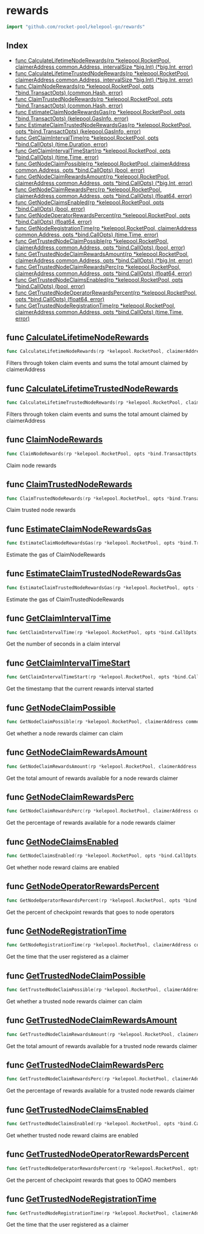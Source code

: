 # rewards

```go
import "github.com/rocket-pool/kelepool-go/rewards"
```

## Index

- [func CalculateLifetimeNodeRewards(rp *kelepool.RocketPool, claimerAddress common.Address, intervalSize *big.Int) (*big.Int, error)](<#func-calculatelifetimenoderewards>)
- [func CalculateLifetimeTrustedNodeRewards(rp *kelepool.RocketPool, claimerAddress common.Address, intervalSize *big.Int) (*big.Int, error)](<#func-calculatelifetimetrustednoderewards>)
- [func ClaimNodeRewards(rp *kelepool.RocketPool, opts *bind.TransactOpts) (common.Hash, error)](<#func-claimnoderewards>)
- [func ClaimTrustedNodeRewards(rp *kelepool.RocketPool, opts *bind.TransactOpts) (common.Hash, error)](<#func-claimtrustednoderewards>)
- [func EstimateClaimNodeRewardsGas(rp *kelepool.RocketPool, opts *bind.TransactOpts) (kelepool.GasInfo, error)](<#func-estimateclaimnoderewardsgas>)
- [func EstimateClaimTrustedNodeRewardsGas(rp *kelepool.RocketPool, opts *bind.TransactOpts) (kelepool.GasInfo, error)](<#func-estimateclaimtrustednoderewardsgas>)
- [func GetClaimIntervalTime(rp *kelepool.RocketPool, opts *bind.CallOpts) (time.Duration, error)](<#func-getclaimintervaltime>)
- [func GetClaimIntervalTimeStart(rp *kelepool.RocketPool, opts *bind.CallOpts) (time.Time, error)](<#func-getclaimintervaltimestart>)
- [func GetNodeClaimPossible(rp *kelepool.RocketPool, claimerAddress common.Address, opts *bind.CallOpts) (bool, error)](<#func-getnodeclaimpossible>)
- [func GetNodeClaimRewardsAmount(rp *kelepool.RocketPool, claimerAddress common.Address, opts *bind.CallOpts) (*big.Int, error)](<#func-getnodeclaimrewardsamount>)
- [func GetNodeClaimRewardsPerc(rp *kelepool.RocketPool, claimerAddress common.Address, opts *bind.CallOpts) (float64, error)](<#func-getnodeclaimrewardsperc>)
- [func GetNodeClaimsEnabled(rp *kelepool.RocketPool, opts *bind.CallOpts) (bool, error)](<#func-getnodeclaimsenabled>)
- [func GetNodeOperatorRewardsPercent(rp *kelepool.RocketPool, opts *bind.CallOpts) (float64, error)](<#func-getnodeoperatorrewardspercent>)
- [func GetNodeRegistrationTime(rp *kelepool.RocketPool, claimerAddress common.Address, opts *bind.CallOpts) (time.Time, error)](<#func-getnoderegistrationtime>)
- [func GetTrustedNodeClaimPossible(rp *kelepool.RocketPool, claimerAddress common.Address, opts *bind.CallOpts) (bool, error)](<#func-gettrustednodeclaimpossible>)
- [func GetTrustedNodeClaimRewardsAmount(rp *kelepool.RocketPool, claimerAddress common.Address, opts *bind.CallOpts) (*big.Int, error)](<#func-gettrustednodeclaimrewardsamount>)
- [func GetTrustedNodeClaimRewardsPerc(rp *kelepool.RocketPool, claimerAddress common.Address, opts *bind.CallOpts) (float64, error)](<#func-gettrustednodeclaimrewardsperc>)
- [func GetTrustedNodeClaimsEnabled(rp *kelepool.RocketPool, opts *bind.CallOpts) (bool, error)](<#func-gettrustednodeclaimsenabled>)
- [func GetTrustedNodeOperatorRewardsPercent(rp *kelepool.RocketPool, opts *bind.CallOpts) (float64, error)](<#func-gettrustednodeoperatorrewardspercent>)
- [func GetTrustedNodeRegistrationTime(rp *kelepool.RocketPool, claimerAddress common.Address, opts *bind.CallOpts) (time.Time, error)](<#func-gettrustednoderegistrationtime>)


## func [CalculateLifetimeNodeRewards](<https://github.com/rocket-pool/kelepool-go/blob/release/rewards/node.go#L75>)

```go
func CalculateLifetimeNodeRewards(rp *kelepool.RocketPool, claimerAddress common.Address, intervalSize *big.Int) (*big.Int, error)
```

Filters through token claim events and sums the total amount claimed by claimerAddress

## func [CalculateLifetimeTrustedNodeRewards](<https://github.com/rocket-pool/kelepool-go/blob/release/rewards/trusted-node.go#L76>)

```go
func CalculateLifetimeTrustedNodeRewards(rp *kelepool.RocketPool, claimerAddress common.Address, intervalSize *big.Int) (*big.Int, error)
```

Filters through token claim events and sums the total amount claimed by claimerAddress

## func [ClaimNodeRewards](<https://github.com/rocket-pool/kelepool-go/blob/release/rewards/node.go#L66>)

```go
func ClaimNodeRewards(rp *kelepool.RocketPool, opts *bind.TransactOpts) (common.Hash, error)
```

Claim node rewards

## func [ClaimTrustedNodeRewards](<https://github.com/rocket-pool/kelepool-go/blob/release/rewards/trusted-node.go#L66>)

```go
func ClaimTrustedNodeRewards(rp *kelepool.RocketPool, opts *bind.TransactOpts) (common.Hash, error)
```

Claim trusted node rewards

## func [EstimateClaimNodeRewardsGas](<https://github.com/rocket-pool/kelepool-go/blob/release/rewards/node.go#L56>)

```go
func EstimateClaimNodeRewardsGas(rp *kelepool.RocketPool, opts *bind.TransactOpts) (kelepool.GasInfo, error)
```

Estimate the gas of ClaimNodeRewards

## func [EstimateClaimTrustedNodeRewardsGas](<https://github.com/rocket-pool/kelepool-go/blob/release/rewards/trusted-node.go#L56>)

```go
func EstimateClaimTrustedNodeRewardsGas(rp *kelepool.RocketPool, opts *bind.TransactOpts) (kelepool.GasInfo, error)
```

Estimate the gas of ClaimTrustedNodeRewards

## func [GetClaimIntervalTime](<https://github.com/rocket-pool/kelepool-go/blob/release/rewards/rewards.go#L103>)

```go
func GetClaimIntervalTime(rp *kelepool.RocketPool, opts *bind.CallOpts) (time.Duration, error)
```

Get the number of seconds in a claim interval

## func [GetClaimIntervalTimeStart](<https://github.com/rocket-pool/kelepool-go/blob/release/rewards/rewards.go#L89>)

```go
func GetClaimIntervalTimeStart(rp *kelepool.RocketPool, opts *bind.CallOpts) (time.Time, error)
```

Get the timestamp that the current rewards interval started

## func [GetNodeClaimPossible](<https://github.com/rocket-pool/kelepool-go/blob/release/rewards/node.go#L26>)

```go
func GetNodeClaimPossible(rp *kelepool.RocketPool, claimerAddress common.Address, opts *bind.CallOpts) (bool, error)
```

Get whether a node rewards claimer can claim

## func [GetNodeClaimRewardsAmount](<https://github.com/rocket-pool/kelepool-go/blob/release/rewards/node.go#L46>)

```go
func GetNodeClaimRewardsAmount(rp *kelepool.RocketPool, claimerAddress common.Address, opts *bind.CallOpts) (*big.Int, error)
```

Get the total amount of rewards available for a node rewards claimer

## func [GetNodeClaimRewardsPerc](<https://github.com/rocket-pool/kelepool-go/blob/release/rewards/node.go#L36>)

```go
func GetNodeClaimRewardsPerc(rp *kelepool.RocketPool, claimerAddress common.Address, opts *bind.CallOpts) (float64, error)
```

Get the percentage of rewards available for a node rewards claimer

## func [GetNodeClaimsEnabled](<https://github.com/rocket-pool/kelepool-go/blob/release/rewards/node.go#L16>)

```go
func GetNodeClaimsEnabled(rp *kelepool.RocketPool, opts *bind.CallOpts) (bool, error)
```

Get whether node reward claims are enabled

## func [GetNodeOperatorRewardsPercent](<https://github.com/rocket-pool/kelepool-go/blob/release/rewards/rewards.go#L117>)

```go
func GetNodeOperatorRewardsPercent(rp *kelepool.RocketPool, opts *bind.CallOpts) (float64, error)
```

Get the percent of checkpoint rewards that goes to node operators

## func [GetNodeRegistrationTime](<https://github.com/rocket-pool/kelepool-go/blob/release/rewards/node.go#L114>)

```go
func GetNodeRegistrationTime(rp *kelepool.RocketPool, claimerAddress common.Address, opts *bind.CallOpts) (time.Time, error)
```

Get the time that the user registered as a claimer

## func [GetTrustedNodeClaimPossible](<https://github.com/rocket-pool/kelepool-go/blob/release/rewards/trusted-node.go#L26>)

```go
func GetTrustedNodeClaimPossible(rp *kelepool.RocketPool, claimerAddress common.Address, opts *bind.CallOpts) (bool, error)
```

Get whether a trusted node rewards claimer can claim

## func [GetTrustedNodeClaimRewardsAmount](<https://github.com/rocket-pool/kelepool-go/blob/release/rewards/trusted-node.go#L46>)

```go
func GetTrustedNodeClaimRewardsAmount(rp *kelepool.RocketPool, claimerAddress common.Address, opts *bind.CallOpts) (*big.Int, error)
```

Get the total amount of rewards available for a trusted node rewards claimer

## func [GetTrustedNodeClaimRewardsPerc](<https://github.com/rocket-pool/kelepool-go/blob/release/rewards/trusted-node.go#L36>)

```go
func GetTrustedNodeClaimRewardsPerc(rp *kelepool.RocketPool, claimerAddress common.Address, opts *bind.CallOpts) (float64, error)
```

Get the percentage of rewards available for a trusted node rewards claimer

## func [GetTrustedNodeClaimsEnabled](<https://github.com/rocket-pool/kelepool-go/blob/release/rewards/trusted-node.go#L16>)

```go
func GetTrustedNodeClaimsEnabled(rp *kelepool.RocketPool, opts *bind.CallOpts) (bool, error)
```

Get whether trusted node reward claims are enabled

## func [GetTrustedNodeOperatorRewardsPercent](<https://github.com/rocket-pool/kelepool-go/blob/release/rewards/rewards.go#L131>)

```go
func GetTrustedNodeOperatorRewardsPercent(rp *kelepool.RocketPool, opts *bind.CallOpts) (float64, error)
```

Get the percent of checkpoint rewards that goes to ODAO members

## func [GetTrustedNodeRegistrationTime](<https://github.com/rocket-pool/kelepool-go/blob/release/rewards/trusted-node.go#L115>)

```go
func GetTrustedNodeRegistrationTime(rp *kelepool.RocketPool, claimerAddress common.Address, opts *bind.CallOpts) (time.Time, error)
```

Get the time that the user registered as a claimer

